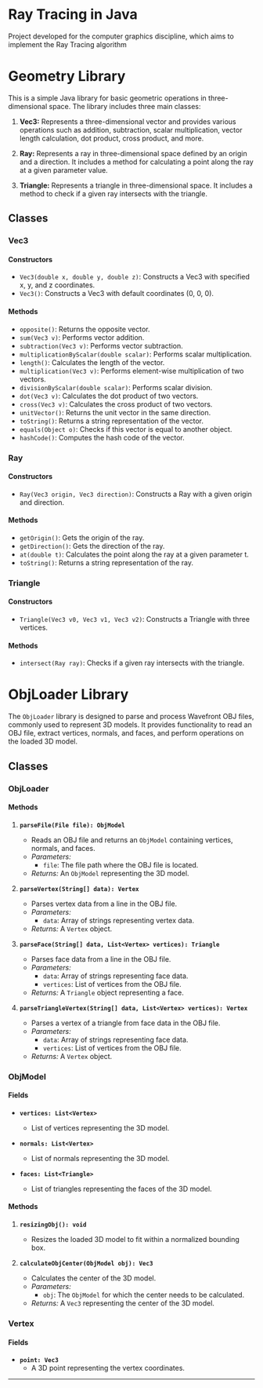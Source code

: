 # Ray Tracing in Java

Project developed for the computer graphics discipline, which aims to implement the Ray Tracing algorithm
# Geometry Library

This is a simple Java library for basic geometric operations in three-dimensional space. The library includes three main classes:

1. **Vec3:** Represents a three-dimensional vector and provides various operations such as addition, subtraction, scalar multiplication, vector length calculation, dot product, cross product, and more.

2. **Ray:** Represents a ray in three-dimensional space defined by an origin and a direction. It includes a method for calculating a point along the ray at a given parameter value.

3. **Triangle:** Represents a triangle in three-dimensional space. It includes a method to check if a given ray intersects with the triangle.

## Classes

### Vec3

#### Constructors
- `Vec3(double x, double y, double z)`: Constructs a Vec3 with specified x, y, and z coordinates.
- `Vec3()`: Constructs a Vec3 with default coordinates (0, 0, 0).

#### Methods
- `opposite()`: Returns the opposite vector.
- `sum(Vec3 v)`: Performs vector addition.
- `subtraction(Vec3 v)`: Performs vector subtraction.
- `multiplicationByScalar(double scalar)`: Performs scalar multiplication.
- `length()`: Calculates the length of the vector.
- `multiplication(Vec3 v)`: Performs element-wise multiplication of two vectors.
- `divisionByScalar(double scalar)`: Performs scalar division.
- `dot(Vec3 v)`: Calculates the dot product of two vectors.
- `cross(Vec3 v)`: Calculates the cross product of two vectors.
- `unitVector()`: Returns the unit vector in the same direction.
- `toString()`: Returns a string representation of the vector.
- `equals(Object o)`: Checks if this vector is equal to another object.
- `hashCode()`: Computes the hash code of the vector.

### Ray

#### Constructors
- `Ray(Vec3 origin, Vec3 direction)`: Constructs a Ray with a given origin and direction.

#### Methods
- `getOrigin()`: Gets the origin of the ray.
- `getDirection()`: Gets the direction of the ray.
- `at(double t)`: Calculates the point along the ray at a given parameter t.
- `toString()`: Returns a string representation of the ray.

### Triangle

#### Constructors
- `Triangle(Vec3 v0, Vec3 v1, Vec3 v2)`: Constructs a Triangle with three vertices.

#### Methods
- `intersect(Ray ray)`: Checks if a given ray intersects with the triangle.

# ObjLoader Library

The `ObjLoader` library is designed to parse and process Wavefront OBJ files, commonly used to represent 3D models. It provides functionality to read an OBJ file, extract vertices, normals, and faces, and perform operations on the loaded 3D model.

## Classes

### ObjLoader
#### Methods
1. **`parseFile(File file): ObjModel`**
    - Reads an OBJ file and returns an `ObjModel` containing vertices, normals, and faces.
    - *Parameters:*
        - `file`: The file path where the OBJ file is located.
    - *Returns:* An `ObjModel` representing the 3D model.

2. **`parseVertex(String[] data): Vertex`**
    - Parses vertex data from a line in the OBJ file.
    - *Parameters:*
        - `data`: Array of strings representing vertex data.
    - *Returns:* A `Vertex` object.

3. **`parseFace(String[] data, List<Vertex> vertices): Triangle`**
    - Parses face data from a line in the OBJ file.
    - *Parameters:*
        - `data`: Array of strings representing face data.
        - `vertices`: List of vertices from the OBJ file.
    - *Returns:* A `Triangle` object representing a face.

4. **`parseTriangleVertex(String[] data, List<Vertex> vertices): Vertex`**
    - Parses a vertex of a triangle from face data in the OBJ file.
    - *Parameters:*
        - `data`: Array of strings representing face data.
        - `vertices`: List of vertices from the OBJ file.
    - *Returns:* A `Vertex` object.

### ObjModel

#### Fields
- **`vertices: List<Vertex>`**
    - List of vertices representing the 3D model.

- **`normals: List<Vertex>`**
    - List of normals representing the 3D model.

- **`faces: List<Triangle>`**
    - List of triangles representing the faces of the 3D model.

#### Methods
1. **`resizingObj(): void`**
    - Resizes the loaded 3D model to fit within a normalized bounding box.

2. **`calculateObjCenter(ObjModel obj): Vec3`**
    - Calculates the center of the 3D model.
    - *Parameters:*
        - `obj`: The `ObjModel` for which the center needs to be calculated.
    - *Returns:* A `Vec3` representing the center of the 3D model.

### Vertex

#### Fields
- **`point: Vec3`**
    - A 3D point representing the vertex coordinates.

---
